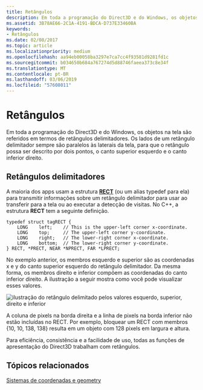 ```yaml
---
title: Retângulos
description: Em toda a programação do Direct3D e do Windows, os objetos na tela são referidos em termos de retângulos delimitadores.
ms.assetid: 3B78AE66-2C1A-4191-BDCA-D737E33460BA
keywords:
- Retângulos
ms.date: 02/08/2017
ms.topic: article
ms.localizationpriority: medium
ms.openlocfilehash: aa94eb00058ba3297e7ca7cc4f93581d9281fd1c
ms.sourcegitcommit: b034650b684a767274d5d88746faeea373c8e34f
ms.translationtype: MT
ms.contentlocale: pt-BR
ms.lasthandoff: 03/06/2019
ms.locfileid: "57608011"
---
```

# <a name="rectangles"></a>Retângulos


Em toda a programação do Direct3D e do Windows, os objetos na tela são referidos em termos de retângulos delimitadores. Os lados de um retângulo delimitador sempre são paralelos às laterais da tela, para que o retângulo possa ser descrito por dois pontos, o canto superior esquerdo e o canto inferior direito.

## <a name="span-idboundingrectanglesspanspan-idboundingrectanglesspanspan-idboundingrectanglesspanbounding-rectangles"></a><span id="Bounding_rectangles"></span><span id="bounding_rectangles"></span><span id="BOUNDING_RECTANGLES"></span>Retângulos delimitadores


A maioria dos apps usam a estrutura [**RECT**](https://msdn.microsoft.com/library/windows/desktop/dd162897) (ou um alias typedef para ela) para transmitir informações sobre um retângulo delimitador para usar ao transferir para a tela ou ao executar a detecção de visitas. No C++, a estrutura **RECT** tem a seguinte definição.

```
typedef struct tagRECT { 
    LONG    left;    // This is the upper-left corner x-coordinate.
    LONG    top;     // The upper-left corner y-coordinate.
    LONG    right;   // The lower-right corner x-coordinate.
    LONG    bottom;  // The lower-right corner y-coordinate.
} RECT, *PRECT, NEAR *NPRECT, FAR *LPRECT; 
```

No exemplo anterior, os membros esquerdo e superior são as coordenadas x e y do canto superior esquerdo do retângulo delimitador. Da mesma forma, os membros direito e inferior compõem as coordenadas do canto inferior direito. A ilustração a seguir mostra como você pode visualizar esses valores.

![ilustração do retângulo delimitado pelos valores esquerdo, superior, direito e inferior](images/rect.png)

A coluna de pixels na borda direita e a linha de pixels na borda inferior não estão incluídas no RECT. Por exemplo, bloquear um RECT com membros {10, 10, 138, 138} resulta em um objeto com 128 pixels em largura e altura.

Para eficiência, consistência e a facilidade de uso, todas as funções de apresentação do Direct3D trabalham com retângulos.

## <a name="span-idrelated-topicsspanrelated-topics"></a><span id="related-topics"></span>Tópicos relacionados


[Sistemas de coordenadas e geometry](coordinate-systems-and-geometry.md)

 

 





